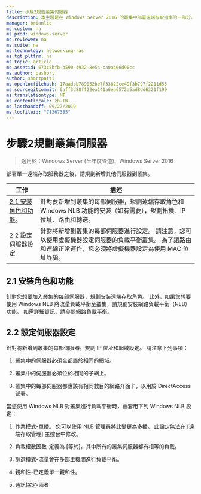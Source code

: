 ```yaml
---
title: 步驟2規劃叢集伺服器
description: 本主題是在 Windows Server 2016 的叢集中部署遠端存取指南的一部分。
manager: brianlic
ms.custom: na
ms.prod: windows-server
ms.reviewer: na
ms.suite: na
ms.technology: networking-ras
ms.tgt_pltfrm: na
ms.topic: article
ms.assetid: 673c5bfb-b590-4932-8e54-ca0a466d90cc
ms.author: pashort
author: shortpatti
ms.openlocfilehash: 17aadbb789052be7f33822ce49f3b797f2211d55
ms.sourcegitcommit: 6aff3d88ff22ea141a6ea6572a5ad8dd6321f199
ms.translationtype: MT
ms.contentlocale: zh-TW
ms.lasthandoff: 09/27/2019
ms.locfileid: "71367385"
---
```

# <a name="step-2-plan-cluster-servers"></a>步驟2規劃叢集伺服器

>適用於：Windows Server (半年度管道)、Windows Server 2016

部署單一遠端存取服務器之後，請規劃新增其他伺服器到叢集。  
  
|工作|描述|  
|----|--------|  
|[2.1 安裝角色和功能](#BKMK_Install)。|針對要新增到叢集的每部伺服器，規劃遠端存取角色和 Windows NLB 功能的安裝（如有需要），規劃拓撲、IP 位址、路由和轉送。|  
|[2.2 設定伺服器設定](#BKMK_Config)|針對將新增到叢集的每部伺服器進行設定。 請注意，您可以使用虛擬機器設定伺服器的負載平衡叢集。 為了讓路由和連線正常運作，您必須將虛擬機器設定為使用 MAC 位址詐騙。|  
  
## <a name="BKMK_Install"></a>2.1 安裝角色和功能  
針對您想要加入叢集的每部伺服器，規劃安裝遠端存取角色。 此外，如果您想要使用 Windows NLB 將流量負載平衡至叢集，請規劃安裝網路負載平衡（NLB）功能。 如需詳細資訊，請參閱[網路負載平衡](https://technet.microsoft.com/windows-server-docs/networking/technologies/network-load-balancing)。  
  
## <a name="BKMK_Config"></a>2.2 設定伺服器設定  
針對將新增到叢集的每部伺服器，規劃 IP 位址和網域設定。 請注意下列事項：  
  
1.  叢集中的伺服器必須全都屬於相同的網域。  
  
2.  叢集中的伺服器必須位於相同的子網上。  
  
3.  叢集中的每部伺服器都應該有相同數目的網路介面卡，以用於 DirectAccess 部署。  
  
當您使用 Windows NLB 對叢集進行負載平衡時，會套用下列 Windows NLB 設定：  
  
1.  作業模式-單播。 您可以使用 NLB 管理員將此變更為多播。 此設定無法在 [遠端存取管理] 主控台中修改。  
  
2.  負載權數因數-定義為 [等於]，其中所有的叢集伺服器都有相等的負載。  
  
3.  篩選模式-流量會在多部主機間進行負載平衡。  
  
4.  親和性-已定義單一親和性。  
  
5.  通訊協定-兩者  

